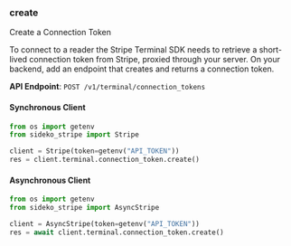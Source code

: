 
### create <a name="create"></a>
Create a Connection Token

<p>To connect to a reader the Stripe Terminal SDK needs to retrieve a short-lived connection token from Stripe, proxied through your server. On your backend, add an endpoint that creates and returns a connection token.</p>

**API Endpoint**: `POST /v1/terminal/connection_tokens`

#### Synchronous Client

```python
from os import getenv
from sideko_stripe import Stripe

client = Stripe(token=getenv("API_TOKEN"))
res = client.terminal.connection_token.create()
```

#### Asynchronous Client

```python
from os import getenv
from sideko_stripe import AsyncStripe

client = AsyncStripe(token=getenv("API_TOKEN"))
res = await client.terminal.connection_token.create()
```
